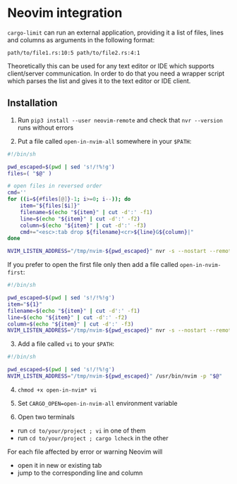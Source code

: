 # Neovim integration
`cargo-limit` can run an external application, providing it a list of files, lines and columns as arguments in the following format:

```
path/to/file1.rs:10:5 path/to/file2.rs:4:1
```

Theoretically this can be used for any text editor or IDE which supports client/server communication. In order to do that you need a wrapper script which parses the list and gives it to the text editor or IDE client.

## Installation
1. Run `pip3 install --user neovim-remote` and check that `nvr --version` runs without errors

2. Put a file called `open-in-nvim-all` somewhere in your `$PATH`:
```bash
#!/bin/sh

pwd_escaped=$(pwd | sed 's!/!%!g')
files=( "$@" )

# open files in reversed order
cmd=''
for ((i=${#files[@]}-1; i>=0; i--)); do
    item="${files[$i]}"
    filename=$(echo "${item}" | cut -d':' -f1)
    line=$(echo "${item}" | cut -d':' -f2)
    column=$(echo "${item}" | cut -d':' -f3)
    cmd+="<esc>:tab drop ${filename}<cr>${line}G${column}|"
done

NVIM_LISTEN_ADDRESS="/tmp/nvim-${pwd_escaped}" nvr -s --nostart --remote-send "${cmd}"
```

If you prefer to open the first file only then add a file called `open-in-nvim-first`:
```bash
#!/bin/sh

pwd_escaped=$(pwd | sed 's!/!%!g')
item="${1}"
filename=$(echo "${item}" | cut -d':' -f1)
line=$(echo "${item}" | cut -d':' -f2)
column=$(echo "${item}" | cut -d':' -f3)
NVIM_LISTEN_ADDRESS="/tmp/nvim-${pwd_escaped}" nvr -s --nostart --remote-send "<esc>:tab drop ${filename}<cr>${line}G${column}|"
```

3. Add a file called `vi` to your `$PATH`:
```bash
#!/bin/sh

pwd_escaped=$(pwd | sed 's!/!%!g')
NVIM_LISTEN_ADDRESS="/tmp/nvim-${pwd_escaped}" /usr/bin/nvim -p "$@"
```

4. `chmod +x open-in-nvim* vi`

5. Set `CARGO_OPEN=open-in-nvim-all` environment variable

6. Open two terminals
- run `cd to/your/project ; vi` in one of them
- run `cd to/your/project ; cargo lcheck` in the other

For each file affected by error or warning Neovim will
- open it in new or existing tab
- jump to the corresponding line and column
